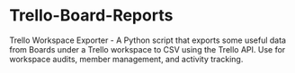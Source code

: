 # Trello-Board-Reports
Trello Workspace Exporter - A Python script that exports some useful data from Boards under a Trello workspace to CSV using the Trello API. Use for workspace audits, member management, and activity tracking.
